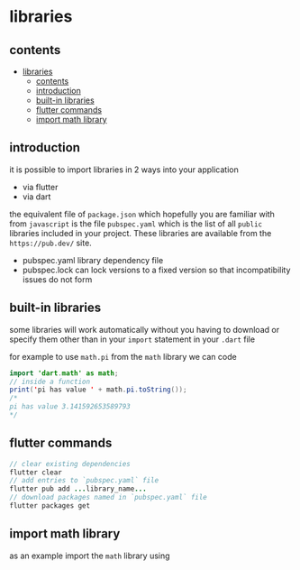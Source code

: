 # libraries

## contents

- [libraries](#libraries)
  - [contents](#contents)
  - [introduction](#introduction)
  - [built-in libraries](#built-in-libraries)
  - [flutter commands](#flutter-commands)
  - [import math library](#import-math-library)

## introduction

it is possible to import libraries in 2 ways into your application

- via flutter
- via dart

the equivalent file of `package.json` which hopefully you are familiar with from `javascript` is the file `pubspec.yaml` which is the list of all `public` libraries included in your project.  These libraries are available from the `https://pub.dev/` site.

- pubspec.yaml library dependency file
- pubspec.lock can lock versions to a fixed version so that incompatibility issues do not form

## built-in libraries

some libraries will work automatically without you having to download or specify them other than in your `import` statement in your `.dart` file

for example to use `math.pi` from the `math` library we can code

```java
import 'dart.math' as math;
// inside a function
print('pi has value ' + math.pi.toString());
/*
pi has value 3.141592653589793
*/
```

## flutter commands

```java
// clear existing dependencies
flutter clear
// add entries to `pubspec.yaml` file
flutter pub add ...library_name...
// download packages named in `pubspec.yaml` file
flutter packages get
```

## import math library

as an example import the `math` library using

